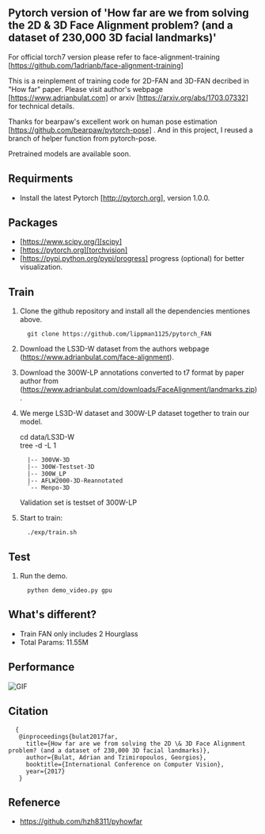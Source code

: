 ## Pytorch version of 'How far are we from solving the 2D \& 3D Face Alignment problem? (and a dataset of 230,000 3D facial landmarks)'

  For official torch7 version please refer to face-alignment-training [https://github.com/1adrianb/face-alignment-training] 

  This is a reinplement of training code for 2D-FAN and 3D-FAN decribed in "How far" paper. Please visit author's webpage [https://www.adrianbulat.com] or arxiv [https://arxiv.org/abs/1703.07332] for technical details.

  Thanks for bearpaw's excellent work on human pose estimation [https://github.com/bearpaw/pytorch-pose] . And in this project, I reused a branch of helper function from pytorch-pose.

  Pretrained models are available soon.

## Requirments

   - Install the latest Pytorch [http://pytorch.org], version 1.0.0.

## Packages

   - [https://www.scipy.org/][scipy]<br>
   - [https://pytorch.org][torchvision]<br>
   - [https://pypi.python.org/pypi/progress] progress (optional) for better visualization.

## Train

   1. Clone the github repository and install all the dependencies mentiones above.
   
            git clone https://github.com/lippman1125/pytorch_FAN


   2. Download the LS3D-W dataset from the authors webpage (https://www.adrianbulat.com/face-alignment). 

   3. Download the 300W-LP annotations converted to t7 format by paper author from (https://www.adrianbulat.com/downloads/FaceAlignment/landmarks.zip).
   
   4. We merge LS3D-W dataset and 300W-LP dataset together to train our model.
   
      cd data/LS3D-W                    <br>
      tree -d -L 1                      <br>
      
            |-- 300VW-3D                
            |-- 300W-Testset-3D         
            |-- 300W_LP                 
            |-- AFLW2000-3D-Reannotated 
            `-- Menpo-3D
       
      Validation set is testset of 300W-LP

   5. Start to train:

            ./exp/train.sh
   
   
## Test

   1. Run the demo.

            python demo_video.py gpu


## What's different?

   - Train FAN only includes 2 Hourglass
   - Total Params: 11.55M   

## Performance

![GIF](landmarks.gif)

## Citation


      {
       @inproceedings{bulat2017far,
         title={How far are we from solving the 2D \& 3D Face Alignment problem? (and a dataset of 230,000 3D facial landmarks)},
         author={Bulat, Adrian and Tzimiropoulos, Georgios},
         booktitle={International Conference on Computer Vision},
         year={2017}
       }

## Refenerce

- https://github.com/hzh8311/pyhowfar